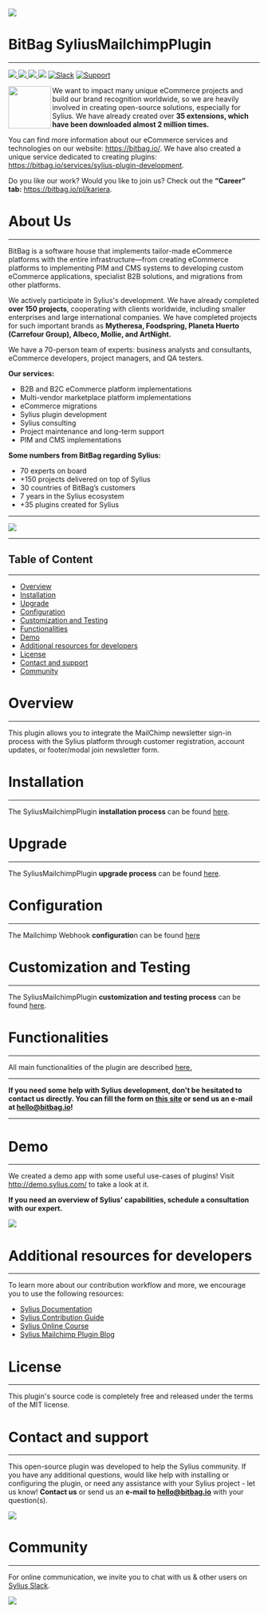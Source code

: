 # [![](https://bitbag.io/wp-content/uploads/2021/05/mailchimp.png)](https://bitbag.io/contact-us/?utm_source=github&utm_medium=referral&utm_campaign=plugins_mailchimp)

# BitBag SyliusMailchimpPlugin

----

[ ![](https://img.shields.io/packagist/l/bitbag/mailchimp-plugin.svg) ](https://packagist.org/packages/bitbag/mailchimp-plugin "License")
[ ![](https://img.shields.io/packagist/v/bitbag/mailchimp-plugin.svg) ](https://packagist.org/packages/bitbag/mailchimp-plugin "Version")
[ ![](https://img.shields.io/github/actions/workflow/status/BitBagCommerce/SyliusMailChimpPlugin/build.yml?branch=master) ](https://github.com/BitBagCommerce/SyliusMailChimpPlugin/actions?query=branch%3Amaster "Build status")
[ ![](https://poser.pugx.org/bitbag/mailchimp-plugin/downloads)](https://packagist.org/packages/bitbag/mailchimp-plugin "Total Downloads")
[ ![Slack](https://img.shields.io/badge/community%20chat-slack-FF1493.svg)](http://sylius-devs.slack.com)
[ ![Support](https://img.shields.io/badge/support-contact%20author-blue])](https://bitbag.io/contact-us/?utm_source=github&utm_medium=referral&utm_campaign=plugins_mailchimp)

<p>
 <img align="left" src="https://sylius.com/assets/badge-approved-by-sylius.png" width="85">
</p> 

We want to impact many unique eCommerce projects and build our brand recognition worldwide, so we are heavily involved in creating open-source solutions, especially for Sylius. We have already created over **35 extensions, which have been downloaded almost 2 million times.**

You can find more information about our eCommerce services and technologies on our website: https://bitbag.io/. We have also created a unique service dedicated to creating plugins: https://bitbag.io/services/sylius-plugin-development. 

Do you like our work? Would you like to join us? Check out the **“Career” tab:** https://bitbag.io/pl/kariera. 

# About Us 
---

BitBag is a software house that implements tailor-made eCommerce platforms with the entire infrastructure—from creating eCommerce platforms to implementing PIM and CMS systems to developing custom eCommerce applications, specialist B2B solutions, and migrations from other platforms.

We actively participate in Sylius's development. We have already completed **over 150 projects**, cooperating with clients worldwide, including smaller enterprises and large international companies. We have completed projects for such important brands as **Mytheresa, Foodspring, Planeta Huerto (Carrefour Group), Albeco, Mollie, and ArtNight.**

We have a 70-person team of experts: business analysts and consultants, eCommerce developers, project managers, and QA testers.

**Our services:**
* B2B and B2C eCommerce platform implementations
* Multi-vendor marketplace platform implementations
* eCommerce migrations
* Sylius plugin development
* Sylius consulting
* Project maintenance and long-term support
* PIM and CMS implementations

**Some numbers from BitBag regarding Sylius:**
* 70 experts on board 
* +150 projects delivered on top of Sylius
* 30 countries of BitBag’s customers
* 7 years in the Sylius ecosystem
* +35 plugins created for Sylius

---
[![](https://bitbag.io/wp-content/uploads/2024/09/badges-sylius.png)](https://bitbag.io/contact-us/?utm_source=github&utm_medium=referral&utm_campaign=plugins_mailchimp)

---


## Table of Content

***

* [Overview](#overview)
* [Installation](#installation)
* [Upgrade](#upgrade)
* [Configuration](#configuration)
* [Customization and Testing](#customization-and-testing)
* [Functionalities](#functionalities)
* [Demo](#demo)
* [Additional resources for developers](#additional-resources-for-developers)
* [License](#license)
* [Contact and support](#contact-and-support)
* [Community](#community)

# Overview
***
This plugin allows you to integrate the MailChimp newsletter sign-in process with the Sylius platform through customer registration, account updates, or footer/modal join newsletter form.

# Installation
---
The SyliusMailchimpPlugin **installation process** can be found [here](doc/installation.md).

# Upgrade
---
The SyliusMailchimpPlugin **upgrade process** can be found [here](UPGRADE.md).

# Configuration
---
The Mailchimp Webhook **configuratio**n can be found [here](doc/mailchimp_webhook.md)
  
# Customization and Testing
---
The SyliusMailchimpPlugin **customization and testing process** can be found [here](doc/customization.md).

# Functionalities
---
All main functionalities of the plugin are described [here.](https://github.com/BitBagCommerce/SyliusMailChimpPlugin/blob/master/doc/functionalities.md)

---

**If you need some help with Sylius development, don't be hesitated to contact us directly. You can fill the form on [this site](https://bitbag.io/contact-us/?utm_source=github&utm_medium=referral&utm_campaign=plugins_mailchimp) or send us an e-mail at hello@bitbag.io!**

---

# Demo 
---
We created a demo app with some useful use-cases of plugins! Visit http://demo.sylius.com/ to take a look at it.

**If you need an overview of Sylius' capabilities, schedule a consultation with our expert.**

[![](https://bitbag.io/wp-content/uploads/2020/10/button_free_consulatation-1.png)](https://bitbag.io/contact-us/?utm_source=github&utm_medium=referral&utm_campaign=plugins_mailchimp)

# Additional resources for developers
---
To learn more about our contribution workflow and more, we encourage you to use the following resources:
* [Sylius Documentation](https://docs.sylius.com/en/latest/)
* [Sylius Contribution Guide](https://docs.sylius.com/en/latest/contributing/)
* [Sylius Online Course](https://sylius.com/online-course/)
* [Sylius Mailchimp Plugin Blog](https://bitbag.io/blog/email-marketing-commerce-and-mailchimp-sylius-plugin)


# License
---
This plugin's source code is completely free and released under the terms of the MIT license.

[//]: # (These are reference links used in the body of this note and get stripped out when the markdown processor does its job. There is no need to format nicely because it shouldn't be seen.)

# Contact and support
---
This open-source plugin was developed to help the Sylius community. If you have any additional questions, would like help with installing or configuring the plugin, or need any assistance with your Sylius project - let us know! **Contact us** or send us an **e-mail to hello@bitbag.io** with your question(s).

[![](https://bitbag.io/wp-content/uploads/2020/10/button-contact.png)](https://bitbag.io/contact-us/?utm_source=github&utm_medium=referral&utm_campaign=plugins_mailchimp)


# Community
--- 

For online communication, we invite you to chat with us & other users on [Sylius Slack](https://sylius-devs.slack.com/).

[![](https://bitbag.io/wp-content/uploads/2024/09/badges-partners.png)](https://bitbag.io/contact-us/?utm_source=github&utm_medium=referral&utm_campaign=plugins_mailchimp)
